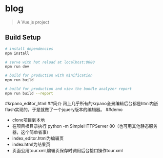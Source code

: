 # blog

> A Vue.js project

## Build Setup

``` bash
# install dependencies
npm install

# serve with hot reload at localhost:8080
npm run dev

# build for production with minification
npm run build

# build for production and view the bundle analyzer report
npm run build --report
```

#krpano_editor_html
##简介
网上几乎所有的krpano全景编辑后台都是html内嵌flash实现的，于是就做了一个jquery版本的编辑器。
##demo
+ clone项目到本地
+ 在项目根目录执行 python -m SimpleHTTPServer 80（也可用其他静态服务器，这个简单省事）
+ index_editor.html为编辑页
+ index.html为结果页
+ 页面公用tour.xml,编辑页保存时调用后台接口操作tour.xml
